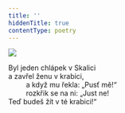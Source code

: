 ```yaml
---
title: ''
hiddenTitle: true
contentType: poetry
---
```


<section>

![](../Images/061.jpg)

Byl jeden chlápek v Skalici  
a zavřel ženu v krabici,  
         a když mu řekla: „Pusť mě!“  
         rozkřik se na ni: „Just ne!  
Teď budeš žít v té krabici!“

</section>
